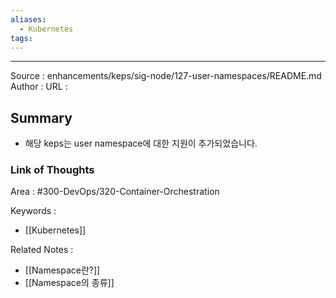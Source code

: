 ```yaml
---
aliases:
  - Kubernetes
tags:
---
```



---


Source : enhancements/keps/sig-node/127-user-namespaces/README.md
Author : 
URL :

## Summary
- 해당 keps는 user namespace에 대한 지원이 추가되었습니다.

### Link of Thoughts
Area : #300-DevOps/320-Container-Orchestration 

Keywords :
- [[Kubernetes]]

Related Notes : 
- [[Namespace란?]]
- [[Namespace의 종류]]